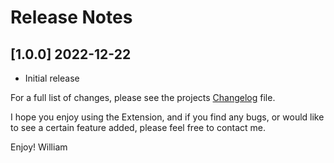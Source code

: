 # Release Notes

<!-- ## [v-inc] ${YEAR4}-${MONTHNUMBER}-${DATE} -->

## [1.0.0] 2022-12-22
- Initial release


For a full list of changes, please see the projects [Changelog](CHANGELOG.md) file.

I hope you enjoy using the Extension, and if you find any bugs, or would like to see a certain feature added, please feel free to contact me.

Enjoy! William
